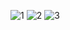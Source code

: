 ![1](https://github.com/dyshko-taras/stellar_escape_libgdx/assets/105309805/b06158c5-95e5-4c77-9974-58a00399c10c)
![2](https://github.com/dyshko-taras/stellar_escape_libgdx/assets/105309805/14b79daf-c11d-4728-886b-b4068c54075c)
![3](https://github.com/dyshko-taras/stellar_escape_libgdx/assets/105309805/44e6346d-3b28-44d3-a637-4d04c7c1b61f)

